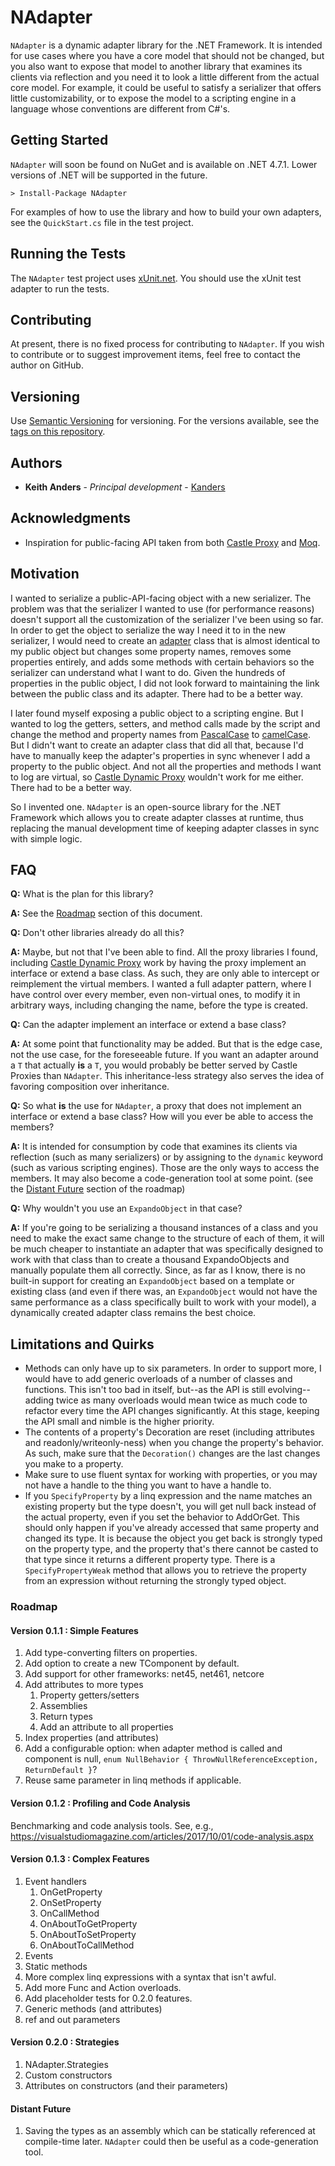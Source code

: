 # NAdapter

`NAdapter` is a dynamic adapter library for the .NET Framework. It is intended for use cases where you have a core model that should not be changed, but you also want to expose that model to another library that examines its clients via reflection and you need it to look a little different from the actual core model. For example, it could be useful to satisfy a serializer that offers little customizability, or to expose the model to a scripting engine in a language whose conventions are different from C#'s.

## Getting Started

`NAdapter` will soon be found on NuGet and is available on .NET 4.7.1. Lower versions of .NET will be supported in the future.

```
> Install-Package NAdapter
```

For examples of how to use the library and how to build your own adapters, see the `QuickStart.cs` file in the test project.

## Running the Tests

The `NAdapter` test project uses [xUnit.net](http://github.com/xunit/xunit). You should use the xUnit test adapter to run the tests.

## Contributing

At present, there is no fixed process for contributing to `NAdapter`. If you wish to contribute or to suggest improvement items, feel free to contact the author on GitHub.

## Versioning

Use [Semantic Versioning](http://semver.org/) for versioning. For the versions available, see the [tags on this repository](http://github.com/nadapter/project/tags).

## Authors

* **Keith Anders** - *Principal development* - [Kanders](http://github.com/keith-anders)

## Acknowledgments

* Inspiration for public-facing API taken from both [Castle Proxy](http://github.com/castleproject/Core) and [Moq](https://github.com/moq/moq).

## Motivation

I wanted to serialize a public-API-facing object with a new serializer. The problem was that the serializer I wanted to use (for performance reasons) doesn't support all the customization of the serializer I've been using so far. In order to get the object to serialize the way I need it to in the new serializer, I would need to create an [adapter](http://www.tutorialspoint.com/design_pattern/adapter_pattern.htm) class that is almost identical to my public object but changes some property names, removes some properties entirely, and adds some methods with certain behaviors so the serializer can understand what I want to do. Given the hundreds of properties in the public object, I did not look forward to maintaining the link between the public class and its adapter. There had to be a better way.

I later found myself exposing a public object to a scripting engine. But I wanted to log the getters, setters, and method calls made by the script and change the method and property names from [PascalCase](https://en.wikipedia.org/wiki/PascalCase) to [camelCase](https://en.wikipedia.org/wiki/Camel_case). But I didn't want to create an adapter class that did all that, because I'd have to manually keep the adapter's properties in sync whenever I add a property to the public object. And not all the properties and methods I want to log are virtual, so [Castle Dynamic Proxy](http://github.com/castleproject/Core) wouldn't work for me either. There had to be a better way.

So I invented one. `NAdapter` is an open-source library for the .NET Framework which allows you to create adapter classes at runtime, thus replacing the manual development time of keeping adapter classes in sync with simple logic.

## FAQ

**Q:** What is the plan for this library?

**A:** See the [Roadmap](#rm) section of this document.

**Q:** Don't other libraries already do all this?

**A:** Maybe, but not that I've been able to find. All the proxy libraries I found, including [Castle Dynamic Proxy](http://github.com/castleproject/Core) work by having the proxy implement an interface or extend a base class. As such, they are only able to intercept or reimplement the virtual members. I wanted a full adapter pattern, where I have control over every member, even non-virtual ones, to modify it in arbitrary ways, including changing the name, before the type is created.

**Q:** Can the adapter implement an interface or extend a base class?

**A:** At some point that functionality may be added. But that is the edge case, not the use case, for the foreseeable future. If you want an adapter around a `T` that actually **is** a `T`, you would probably be better served by Castle Proxies than `NAdapter`. This inheritance-less strategy also serves the idea of favoring composition over inheritance.

**Q:** So what **is** the use for `NAdapter`, a proxy that does not implement an interface or extend a base class? How will you ever be able to access the members?

**A:** It is intended for consumption by code that examines its clients via reflection (such as many serializers) or by assigning to the `dynamic` keyword (such as various scripting engines). Those are the only ways to access the members. It may also become a code-generation tool at some point. (see the [Distant Future](#distant) section of the roadmap)

**Q:** Why wouldn't you use an `ExpandoObject` in that case?

**A:** If you're going to be serializing a thousand instances of a class and you need to make the exact same change to the structure of each of them, it will be much cheaper to instantiate an adapter that was specifically designed to work with that class than to create a thousand ExpandoObjects and manually populate them all correctly. Since, as far as I know, there is no built-in support for creating an `ExpandoObject` based on a template or existing class (and even if there was, an `ExpandoObject` would not have the same performance as a class specifically built to work with your model), a dynamically created adapter class remains the best choice.

## Limitations and Quirks

+ Methods can only have up to six parameters. In order to support more, I would have to add generic overloads of a number of classes and functions. This isn't too bad in itself, but--as the API is still evolving--adding twice as many overloads would mean twice as much code to refactor every time the API changes significantly. At this stage, keeping the API small and nimble is the higher priority.
+ The contents of a property's Decoration are reset (including attributes and readonly/writeonly-ness) when you change the property's behavior. As such, make sure that the `Decoration()` changes are the last changes you make to a property.
+ Make sure to use fluent syntax for working with properties, or you may not have a handle to the thing you want to have a handle to.
+ If you `SpecifyProperty` by a linq expression and the name matches an existing property but the type doesn't, you will get null back instead of the actual property, even if you set the behavior to AddOrGet. This should only happen if you've already accessed that same property and changed its type. It is because the object you get back is strongly typed on the property type, and the property that's there cannot be casted to that type since it returns a different property type. There is a `SpecifyPropertyWeak` method that allows you to retrieve the property from an expression without returning the strongly typed object.

<a name="rm"></a>
### Roadmap ###

#### Version 0.1.1 : Simple Features ####

1. Add type-converting filters on properties.
2. Add option to create a new TComponent by default.
3. Add support for other frameworks: net45, net461, netcore
4. Add attributes to more types
	1. Property getters/setters
	2. Assemblies
	3. Return types
	4. Add an attribute to all properties
5. Index properties (and attributes)
6. Add a configurable option: when adapter method is called and component is null, `enum NullBehavior { ThrowNullReferenceException, ReturnDefault }`?
7. Reuse same parameter in linq methods if applicable.

#### Version 0.1.2 : Profiling and Code Analysis ####

Benchmarking and code analysis tools. See, e.g.,  https://visualstudiomagazine.com/articles/2017/10/01/code-analysis.aspx

#### Version 0.1.3 : Complex Features ####

1. Event handlers
	1. OnGetProperty
	2. OnSetProperty
	3. OnCallMethod
	4. OnAboutToGetProperty
	5. OnAboutToSetProperty
	6. OnAboutToCallMethod
2. Events
3. Static methods
4. More complex linq expressions with a syntax that isn't awful.
5. Add more Func and Action overloads.
6. Add placeholder tests for 0.2.0 features.
7. Generic methods (and attributes)
8. ref and out parameters

#### Version 0.2.0 : Strategies ####

1. NAdapter.Strategies
2. Custom constructors
3. Attributes on constructors (and their parameters)

#### Distant Future ####
<a name="distant"></a>

1. Saving the types as an assembly which can be statically referenced at compile-time later. `NAdapter` could then be useful as a code-generation tool.
